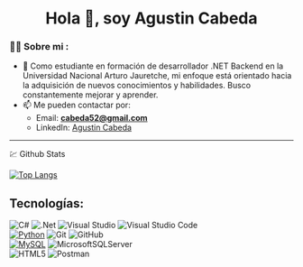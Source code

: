 <div id="header" align="center">
    <h1 align="center">Hola 👋, soy Agustin Cabeda</h1>
</div>


### 👨‍💻 Sobre mi :

- 📝 Como estudiante en formación de desarrollador .NET Backend en la Universidad Nacional Arturo Jauretche, mi enfoque está orientado hacia la adquisición de nuevos conocimientos y habilidades. Busco constantemente mejorar y aprender.
- 📫 Me pueden contactar por:
    - Email: **cabeda52@gmail.com**
    - LinkedIn: <a href="https://www.linkedin.com/in/agustin-cabeda-/" target="_blank">Agustin Cabeda</a>
---
💹 Github Stats


[![Top Langs](https://github-readme-stats.vercel.app/api/top-langs/?username=ccabeda&theme=radical)](https://github.com/anuraghazra/github-readme-stats)

## Tecnologías:

![C#](https://img.shields.io/badge/c%23-%23239120.svg?style=for-the-badge&logo=c-sharp&logoColor=white)
![.Net](https://img.shields.io/badge/.NET-5C2D91?style=for-the-badge&logo=.net&logoColor=white)
![Visual Studio](https://img.shields.io/badge/Visual%20Studio-5C2D91.svg?style=for-the-badge&logo=visual-studio&logoColor=white)
![Visual Studio Code](https://img.shields.io/badge/Visual%20Studio%20Code-0078d7.svg?style=for-the-badge&logo=visual-studio-code&logoColor=white)
<br>
[![Python](https://img.shields.io/badge/Python-yellow?style=for-the-badge&logo=python&logoColor=white&labelColor=101010)]()
![Git](https://img.shields.io/badge/git-%23F05033.svg?style=for-the-badge&logo=git&logoColor=white)
![GitHub](https://img.shields.io/badge/github-%23121011.svg?style=for-the-badge&logo=github&logoColor=white)
<br>
[![MySQL](https://img.shields.io/badge/MySQL-4479A1?style=for-the-badge&logo=mysql&logoColor=white&labelColor=101010)]()
![MicrosoftSQLServer](https://img.shields.io/badge/Microsoft%20SQL%20Server-CC2927?style=for-the-badge&logo=microsoft%20sql%20server&logoColor=white)
<br>
![HTML5](https://img.shields.io/badge/html5-%23E34F26.svg?style=for-the-badge&logo=html5&logoColor=white)
![Postman](https://img.shields.io/badge/Postman-FF6C37?style=for-the-badge&logo=postman&logoColor=white)

